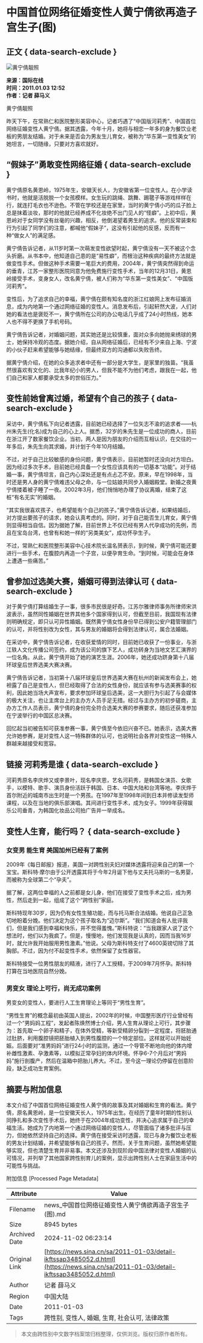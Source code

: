 # 中国首位网络征婚变性人黄宁倩欲再造子宫生子(图)

## 正文 { data-search-exclude }


![黄宁倩靓照](https://n.sinaimg.cn/sinakd10200/360/w180h180/20221208/b0a9-96bff058837bb3a4d8d2d4bca94a4cdb.jpg)

**来源：国际在线**  
**时间：2011.01.03 12:52**  
**作者：记者 薛马义**

黄宁倩靓照

昨天下午，在常熟仁和医院整形美容中心，记者巧遇了“中国版河莉秀”、中国首位网络征婚变性人黄宁倩。据其透露，今年十月，她将与相恋一年多的身为餐饮业老板的男朋友结婚。对于未来是否会为男友生儿育女，被称为“华东第一变性美女”的她坦言，一切随缘，只要对方喜欢就好。

## “假妹子”勇敢变性网络征婚 { data-search-exclude }

黄宁倩原名黄恩岭，1975年生，安徽天长人，为安徽省第一位变性人。在小学读书时，他就是活脱脱一个女孩模样。女生玩的跳绳、跳舞、踢毽子等游戏样样在行，就连打毛衣也不逊色。不管在学校还是在家里，当时的黄宁倩小巧的瓜子脸上总是抹着淡妆，那时的他就已经养成不化妆绝不出门见人的“怪癖”。上初中后，黄恩岭对于女同学没有丝毫的兴趣，相反，他倒渴望着男生的追求。他的反常装束和行为引起了同学们的注意，都喊他“假妹子”，这没有引起他的反感，反而有一种“做女人”的满足感。

黄宁倩告诉记者，从11岁时第一次萌发变性欲望时起，黄宁倩没有一天不被这个念头折磨。从书本中，他知道自己患的是“易性癖”，而根治这种疾病的最终方法就是做变性手术。但做这种手术需要一笔巨大的费用，2004年，黄宁倩突然得到命运的垂青，江苏一家整形医院同意为他免费施行变性手术，当年的12月31日，黄恩岭接受手术，变身女人，改名黄宁倩，被人们称为“华东第一变性美女”、“中国版河莉秀”。

变性后，为了追求自己的幸福，黄宁倩在颇有知名度的浙江红娘网上发布征婚消息，成为内地第一个通过网络征婚的变性人。消息发布后，引起轩然大波，人们对她的看法也是褒贬不一，黄宁倩所在公司的办公电话几乎成了24小时热线，她本人也不得不更换了手机号码。

黄宁倩告诉记者，对婚姻问题，其实她还是比较慎重，面对众多向她抛来绣球的男士，她保持冷观的态度。据她介绍，自从网络征婚后，已经有不少来自上海、宁波的小伙子赶来希望能够与她结缘，但最终双方的沟通都以失败告终。

据黄宁倩介绍，在她的众多追求者中还有一部分是大学生，是家里的独苗。“我虽然很喜欢有文化的、比我年纪小的男人，但我不能不为他们考虑，跟我在一起，他们自己和家人都要承受太多的世俗压力。”

## 变性前她曾离过婚，希望有个自己的孩子 { data-search-exclude }

采访中，黄宁倩私下向记者透露，目前她已经选择了一位矢志不渝的追求者——杭州朱先生(化名)成为自己的心上人。据悉，32岁的朱先生是一位成功的商人，目前在浙江开了数家餐饮企业。当初，两人是因为朋友的介绍而互相认识，在交往的一年多后，朱先生向其求婚，并计划于今年10月结婚。

不过，对于自己比较敏感的身份问题，黄宁倩表示，目前她暂时还没向对方坦白。因为经过多次手术，目前她已经具备一个女性应该具有的一切基本“功能”。对于结婚一事，黄宁倩坦言，自己内心深处还是有点忐忑不安。原来，早在1998年，当时还是男人身的黄宁倩难违父母之命，与一位姑娘共同步入婚姻殿堂。新婚之夜黄宁倩搂着被子睡了一夜。2002年3月，他们悄悄地办理了协议离婚，结束了这桩“有名无实”的婚姻。

“其实我很喜欢孩子，也希望能有个自己的孩子。”黄宁倩告诉记者，如果结婚后，对方提出要孩子的请求，她会认真考虑的。同时，对于自己能否生儿育女，黄宁倩则显得相当自信。因为据她了解，目前世界上不仅已经有男人代孕成功的先例，而且在宝岛台湾，也曾有和她一样的“另类美女”，成功怀孕生子。

不过，常熟仁和医院整形美容中心技术院长温名赟表示，到时候，黄宁倩可能还要进行一些手术，在腹腔内再造一个子宫，以便孕育生命。“到时候，可能会在身体上遭遇一些痛苦。”

## 曾参加过选美大赛，婚姻可得到法律认可 { data-search-exclude }

对于黄宁倩打算结婚生子一事，很多市民很是好奇。江苏尔雅律师事务所律师宋洪波表示，虽然同性婚姻在世界其他多个国家得到认可，但截至目前，我国现有法律则明确规定，即只认可异性婚姻。既然黄宁倩女性身份早已得到公安户籍管理部门的认可，并将性别改为女性，其与男友的婚姻将会得到法律认可，属合法婚姻。

在采访中，黄宁倩告诉记者，在收获爱情的同时，目前她已收获了一份事业，与浙江轶人文化传播公司签约，成为该公司的旗下艺人，成功转身为当地文艺汇演界的一位名角。从此，黄宁倩开始了她的演艺生涯。2006年，她还成功跻身第十八届环球皇后世界选美大赛决赛。

黄宁倩告诉记者，当初第十八届环球皇后世界选美大赛在杭州的新闻发布会上，她袒露了自己是变性人，但已经取得了合法的女性身份，就应该有参与选美赛事的权利，因此她当场大声宣布，要求参加环球皇后选美，这一大胆行为引起了与会媒体的极大关注，也让主席台上的主办方人员手足无措。经过与主办方的初步磋商，主办方工作人员表示，黄宁倩的身份完全符合选美大赛的参赛要求，随后还获准参加在宁波举行的中国区总决赛。

回忆起当初被告知可获准参赛一事，黄宁倩至今依旧兴奋不已。她表示，选美大赛允许她参赛，是对变性人这一特殊群体的认可，也说明社会各界对变性这一特殊人群越来越接受和宽容。

## 链接 河莉秀是谁 { data-search-exclude }

河莉秀原名李庆烨又或李景叶，现名李庆恩，艺名河莉秀，是韩国女演员、女歌手，以模特、歌手、演员身份活跃于韩国、日本、中国大陆和台湾等地。李庆烨于首尔附近的城南市出生时是一个男孩。在1997年至1998年间到日本并修读发型师课程，以及在当地的俱乐部演唱。其间进行变性手术，成为女子。1999年获得娱乐公司垂青，为韩国化妆品公司拍广告并一举成名。

## 变性人生育，能行吗？ { data-search-exclude }

### 女变男 能生育 美国加州已经有了案例

2009年《每日邮报》报道，美国一对跨性别夫妇对媒体透露将迎来自己的第一个宝宝。斯科特·摩尔由于公开透露其将于今年2月诞下他与丈夫托马斯的一名男婴，而被称为全球第二个“孕夫”。

据了解，这两位幸福的人之前都是女儿身，他们在接受了变性手术之后，成为男性，然后走到一起，组成了这个“跨性别”家庭。

斯科特现年30岁，因为仍有女性生殖功能，而与托马斯合法结婚。他说自己正急切地盼着分娩。他们决定为这个孩子取名为“迈尔斯”。“我们知道会有人批评我们，但是我们感到幸福和快乐，并不觉得羞愧。”斯科特说：“当我跟家人说了这个想法时，他们以为我疯了。但是，慢慢地，他们发现我是认真的，因而当我16岁时，就允许我开始服用男性激素。”他说。父母为斯科特支付了4600英镑切除了其胸部。不过，因为付不起变性手术，依然保留了女性器官。

斯科特接受一位男性朋友的精液，进行了人工授精，于2009年7月怀孕。斯科特打算在当地医院自然分娩。

### 男变女 理论上可行，尚无成功案例

男变女的变性人，要进行人工生育理论上等同于“男性生育”。

“男性生育”的概念最初由英国人提出，2002年的时候，中国整形医疗行业曾经有过一个“男妈妈工程”，发起者陈焕然博士介绍，男人生育从理论上可行，其步骤为：首先取一个卵子和精子，在体外受精，等新受精卵分裂到一定程度，将胚胎通过肚脐，利用腹腔镜把胚胎植入到男性腹腔的一个特定部位。这样就可以开始妊娠。后面要对“准男妈妈”进行24小时的监测，通过一个导管不断地向他的体内增补雌性激素、孕激素等，以模拟正常孕妇的体内环境。怀孕6-7个月后对“男妈妈”施行剖腹产，然后在温箱中把胎儿养大。不过，至今这一理论仍停留在创意阶段，缺乏成功生育案例。

## 摘要与附加信息

<!-- tcd_abstract -->
本文介绍了中国首位网络征婚变性人黄宁倩的故事及其对婚姻和生育的看法。黄宁倩，原名黄恩岭，是一位安徽天长人，1975年出生。在经历了童年时期的性别认同挣扎和多次变性手术后，她终于在2004年成功变性，并决心追求属于自己的幸福生活。她成为了内地第一个通过网络征婚的变性人，尽管面临了诸多批评与压力，但她依然坚持自己的选择。黄宁倩在接受采访时透露，现已与身为餐饮业老板的男友计划结婚，并希望能够有自己的孩子。然而，关于生育问题，虽然她希望能够实现，但也清楚生育并非易事。本文还涉及到现阶段中国法律对变性人婚姻的认可情况，并列举了其他国家跨性别育儿的案例，显示出跨性别人士在家庭生活中的可能性与挑战。
<!-- tcd_abstract_end -->

附加信息 [Processed Page Metadata]

| Attribute       | Value                                  |
|-----------------|----------------------------------------|
| Filename        | news_中国首位网络征婚变性人黄宁倩欲再造子宫生子(图).md                             |
| Size            | 8945 bytes                           |
| Archived Date   | 2024-11-02 06:23:14                             |
| Original Link   | [https://news.sina.cn/sa/2011-01-03/detail-ikftssap3485052.d.html](https://news.sina.cn/sa/2011-01-03/detail-ikftssap3485052.d.html)                       |
| Author          | 记者 薛马义                               |
| Region          | 中国大陆                               |
| Date            | 2011-01-03                                 |
| Tags            | 跨性别, 变性人, 婚姻, 生育, 社会认可, 法律政策                                 |
>
> 本文由跨性别中文数字档案馆归档整理，仅供浏览。版权归原作者所有。
>